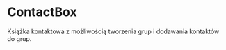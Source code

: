 ContactBox
===========

Książka kontaktowa z możliwością tworzenia grup i dodawania kontaktów do grup.
